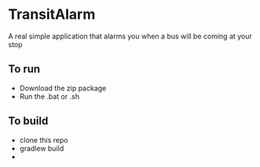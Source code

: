 # TransitAlarm
A real simple application that alarms you when a bus will be coming at your stop

## To run
- Download the zip package
- Run the .bat or .sh 

## To build
- clone this repo
- gradlew build
- 
